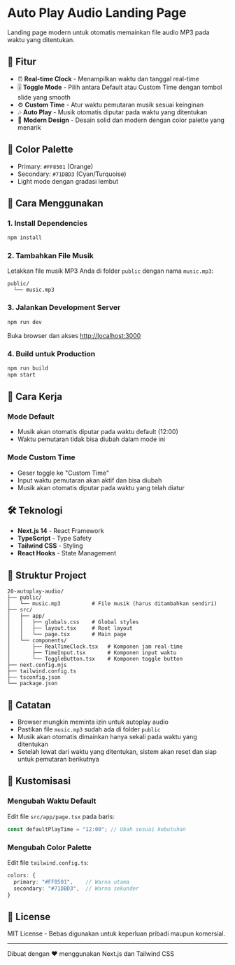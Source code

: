 # Auto Play Audio Landing Page

Landing page modern untuk otomatis memainkan file audio MP3 pada waktu yang ditentukan.

## 🎵 Fitur

- ⏰ **Real-time Clock** - Menampilkan waktu dan tanggal real-time
- 🎚️ **Toggle Mode** - Pilih antara Default atau Custom Time dengan tombol slide yang smooth
- ⚙️ **Custom Time** - Atur waktu pemutaran musik sesuai keinginan
- 🎶 **Auto Play** - Musik otomatis diputar pada waktu yang ditentukan
- 🎨 **Modern Design** - Desain solid dan modern dengan color palette yang menarik

## 🎨 Color Palette

- Primary: `#FF8501` (Orange)
- Secondary: `#71DBD3` (Cyan/Turquoise)
- Light mode dengan gradasi lembut

## 🚀 Cara Menggunakan

### 1. Install Dependencies

```bash
npm install
```

### 2. Tambahkan File Musik

Letakkan file musik MP3 Anda di folder `public` dengan nama `music.mp3`:

```
public/
  └── music.mp3
```

### 3. Jalankan Development Server

```bash
npm run dev
```

Buka browser dan akses [http://localhost:3000](http://localhost:3000)

### 4. Build untuk Production

```bash
npm run build
npm start
```

## 📖 Cara Kerja

### Mode Default
- Musik akan otomatis diputar pada waktu default (12:00)
- Waktu pemutaran tidak bisa diubah dalam mode ini

### Mode Custom Time
- Geser toggle ke "Custom Time"
- Input waktu pemutaran akan aktif dan bisa diubah
- Musik akan otomatis diputar pada waktu yang telah diatur

## 🛠️ Teknologi

- **Next.js 14** - React Framework
- **TypeScript** - Type Safety
- **Tailwind CSS** - Styling
- **React Hooks** - State Management

## 📁 Struktur Project

```
20-autoplay-audio/
├── public/
│   └── music.mp3          # File musik (harus ditambahkan sendiri)
├── src/
│   ├── app/
│   │   ├── globals.css    # Global styles
│   │   ├── layout.tsx     # Root layout
│   │   └── page.tsx       # Main page
│   └── components/
│       ├── RealTimeClock.tsx   # Komponen jam real-time
│       ├── TimeInput.tsx       # Komponen input waktu
│       └── ToggleButton.tsx    # Komponen toggle button
├── next.config.mjs
├── tailwind.config.ts
├── tsconfig.json
└── package.json
```

## 📝 Catatan

- Browser mungkin meminta izin untuk autoplay audio
- Pastikan file `music.mp3` sudah ada di folder `public`
- Musik akan otomatis dimainkan hanya sekali pada waktu yang ditentukan
- Setelah lewat dari waktu yang ditentukan, sistem akan reset dan siap untuk pemutaran berikutnya

## 🔧 Kustomisasi

### Mengubah Waktu Default

Edit file `src/app/page.tsx` pada baris:

```typescript
const defaultPlayTime = "12:00"; // Ubah sesuai kebutuhan
```

### Mengubah Color Palette

Edit file `tailwind.config.ts`:

```typescript
colors: {
  primary: "#FF8501",    // Warna utama
  secondary: "#71DBD3",  // Warna sekunder
}
```

## 📄 License

MIT License - Bebas digunakan untuk keperluan pribadi maupun komersial.

---

Dibuat dengan ❤️ menggunakan Next.js dan Tailwind CSS
